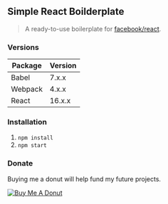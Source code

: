 ## Simple React Boilderplate
> A ready-to-use boilerplate for [facebook/react](https://github.com/facebook/react/).

### Versions
| Package | Version |
|---------|---------|
| Babel   | 7.x.x   |
| Webpack | 4.x.x   |
| React   | 16.x.x  |

### Installation
1. `npm install`
2. `npm start`

### Donate
Buying me a donut will help fund my future projects.

<a href="https://www.buymeacoffee.com/2NxBfdY" target="_blank"><img src="https://www.buymeacoffee.com/assets/img/custom_images/purple_img.png" alt="Buy Me A Donut" style="height: auto !important;width: auto !important;" ></a>
